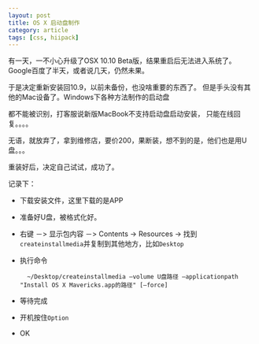 ```yaml
---
layout: post
title: OS X 启动盘制作
category: article
tags: [css, hiipack]
---
```


有一天，一不小心升级了OSX 10.10 Beta版，结果重启后无法进入系统了。 Google百度了半天，或者说几天，仍然未果。

于是决定重新安装回10.9，以前未备份，也没啥重要的东西了。 但是手头没有其他的Mac设备了。Windows下各种方法制作的启动盘

都不能被识别，打客服说新版MacBook不支持启动盘启动安装， 只能在线回复。。。。

无语，就放弃了，拿到维修店，要价200，果断装，想不到的是，他们也是用U盘。。。

重装好后，决定自己试试，成功了。

记录下：

* 下载安装文件，这里下载的是APP
* 准备好U盘，被格式化好。
* 右键 －>  显示包内容 －> Contents -> Resources -> 找到`createinstallmedia`并复制到其他地方，比如`Desktop`
* 执行命令

        ~/Desktop/createinstallmedia –volume U盘路径 –applicationpath "Install OS X Mavericks.app的路径" [—force]

* 等待完成
* 开机按住`Option`
* OK
